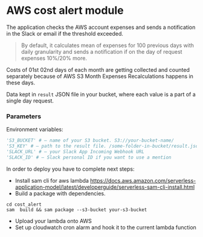# AWS cost alert module

The application checks the AWS account expenses and sends a notification in the Slack or email if the threshold exceeded.

>By default, it calculates mean of expenses for 100 previous days with daily granularity and sends a notification if on the day of request expenses 10%/20% more.

Costs of 01st 02nd days of each month are getting collected and counted separately because of AWS S3 Month Expenses Recalculations happens in these days.

Data kept in ```result``` JSON file in your bucket, where each value is a part of a single day request.

### Parameters
Environment variables:
```python
'S3_BUCKET' # – name of your S3 bucket. S3://your-bucket-name/
'S3_KEY' # – path to the result file. /some-folder-in-bucket/result.json
'SLACK_URL' # – your Slack App Incoming Webhook URL
'SLACK_ID' # – Slack personal ID if you want to use a mention
```

In order to deploy you have to complete next steps:
* Install sam cli for aws lambda
https://docs.aws.amazon.com/serverless-application-model/latest/developerguide/serverless-sam-cli-install.html
* Build a package with dependencies.
```
cd cost_alert
sam  build && sam package --s3-bucket your-s3-bucket
```
* Upload your lambda onto AWS
* Set up cloudwatch cron alarm and hook it to the current lambda function 
